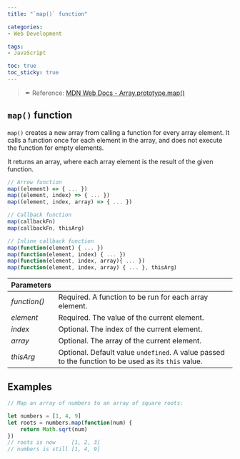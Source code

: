 ```yaml
---
title: "`map()` function"

categories: 
- Web Development

tags:
- JavaScript

toc: true
toc_sticky: true
---
```

> ✒ Reference: [MDN Web Docs - Array.prototype.map()](https://developer.mozilla.org/en-US/docs/Web/JavaScript/Reference/Global_Objects/Array/map)

## `map()` function

`map()` creates a new array from calling a function for every array element. It calls a function once for each element in the array, and does not execute the function for empty elements.

It returns an array, where each array element is the result of the given function.

```javascript
// Arrow function
map((element) => { ... })
map((element, index) => { ... })
map((element, index, array) => { ... })

// Callback function
map(callbackFn)
map(callbackFn, thisArg)

// Inline callback function
map(function(element) { ... })
map(function(element, index) { ... })
map(function(element, index, array){ ... })
map(function(element, index, array) { ... }, thisArg)
```


| Parameters   |                                                              |
| ------------ | ------------------------------------------------------------ |
| *function()* | Required. A function to be run for each array element.       |
| *element*    | Required. The value of the current element.                  |
| *index*      | Optional. The index of the current element.                  |
| *array*      | Optional. The array of the current element.                  |
| *thisArg*    | Optional. Default value `undefined`. A value passed to the function to be used as its `this` value. |

## Examples

```javascript
// Map an array of numbers to an array of square roots:

let numbers = [1, 4, 9]
let roots = numbers.map(function(num) {
    return Math.sqrt(num)
})
// roots is now     [1, 2, 3]
// numbers is still [1, 4, 9]
```

